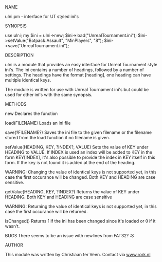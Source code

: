 NAME

uIni.pm - interface for UT styled ini's

SYNOPSIS

use uIni;
my $ini = uIni->new;
   $ini->load("UnrealTournament.ini");
   $ini->setValue("Botpack.Assault", "MinPlayers", "8");
   $ini->save("UnrealTournament.ini");

DESCRIPTION

uIni is a module that provides an easy interface for Unreal Tournament
style ini's. The ini contains a number of headings, followed by a number
of settings. The headings have the format [heading], one heading can have
multiple identical keys.

The module is written for use with Unreal Tournament ini's but could be used
for other ini's with the same synopsis.

METHODS

new
  Declares the function

load(FILENAME)
  Loads an ini file

save(?FILENAME?)
  Saves the ini file to the given filename or the filename stored from the
  load function if no filename is given.

setValue(HEADING, KEY, ?INDEX?, VALUE)
  Sets the value of KEY under HEADING to VALUE. If INDEX is used an index
  will be added to KEY in the form KEY[INDEX], it's also possible to provide
  the index in KEY itself in this form. If the key is not found it is added
  at the end of the heading.

  WARNING:
  Changing the value of identical keys is not supported yet, in this case the
  first occurance will be changed. Both KEY and HEADING are case sensitive.

getValue(HEADING, KEY, ?INDEX?)
  Returns the value of KEY under HEADING. Both KEY and HEADING are case
  sensitive

  WARNING:
  Returning the value of identical keys is not supported yet, in this case the
  first occurance will be returned.

isChanged()
  Returns 1 if the ini has been changed since it's loaded or 0 if it wasn't.

BUGS
  There seems to be an issue with newlines from FAT32? :S

AUTHOR

  This module was written by Christiaan ter Veen.
  Contact via www.rork.nl


